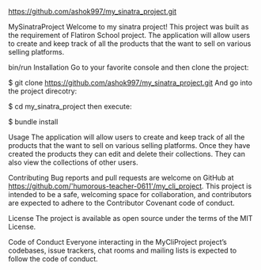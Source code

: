 https://github.com/ashok997/my_sinatra_project.git

MySinatraProject
Welcome to my sinatra project! This project was built as the requirement of Flatiron School project. The application will allow users to create 
and keep track of all the products that the want to sell on various selling platforms.

  bin/run
Installation
Go to your favorite console and then clone the project:

 $ git clone https://github.com/ashok997/my_sinatra_project.git
And go into the project direcotry:

  $ cd my_sinatra_project
then execute:

$ bundle install

Usage
The application will allow users to create and keep track of all the products that the want to sell on various selling platforms. Once they have
created the products they can edit and delete their collections. They can also view the collections of other users.

Contributing
Bug reports and pull requests are welcome on GitHub at https://github.com/'humorous-teacher-0611'/my_cli_project. This project is intended to be a safe, welcoming space for collaboration, and contributors are expected to adhere to the Contributor Covenant code of conduct.

License
The project is available as open source under the terms of the MIT License.

Code of Conduct
Everyone interacting in the MyCliProject project’s codebases, issue trackers, chat rooms and mailing lists is expected to follow the code of conduct.

